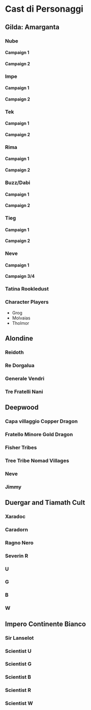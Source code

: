 # Cast di Personaggi

## Gilda: Amarganta

### Nube

#### Campaign 1
#### Campaign 2

### Impe

#### Campaign 1
#### Campaign 2
### Tek

#### Campaign 1
#### Campaign 2

### Rima 
#### Campaign 1
#### Campaign 2

### Buzz/Dabi 
#### Campaign 1
#### Campaign 2

### Tieg
#### Campaign 1
#### Campaign 2

### Neve
#### Campaign 1
#### Campaign 3/4

### Tatina Rookledust
### Character Players
- Grog
- Molvaias
- Tholmor

## Alondine

### Reidoth
### Re Dorgalua
### Generale Vendri
### Tre Fratelli Nani

## Deepwood

### Capa villaggio Copper Dragon
### Fratello Minore Gold Dragon
### Fisher Tribes
### Tree Tribe Nomad Villages
### Neve
### Jimmy


## Duergar and Tiamath Cult
### Xaradoc
### Caradorn
### Ragno Nero
### Severin R
### U
### G
### B
### W



## Impero Continente Bianco

### Sir Lanselot
### Scientist U
### Scientist G
### Scientist B
### Scientist R
### Scientist W


